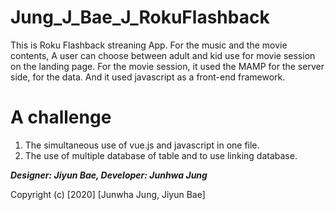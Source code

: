 # Jung_J_Bae_J_RokuFlashback

This is Roku Flashback streaning App. 
For the music and the movie contents, A user can choose between adult and kid use for movie session on the landing page.
For the movie session, it used the MAMP for the server side, for the data. And it used javascript as a front-end framework. 


A challenge
===============

1. The simultaneous use of vue.js and javascript in one file.
2. The use of multiple database of table and to use linking database. 

***Designer: Jiyun Bae,
Developer: Junhwa Jung***

Copyright (c) [2020] [Junwha Jung, Jiyun Bae]


